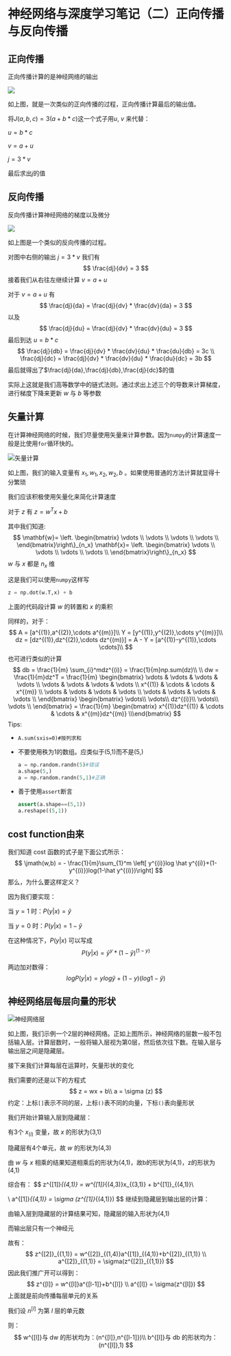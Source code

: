 # 神经网络与深度学习笔记（二）正向传播与反向传播

## 正向传播

正向传播计算的是神经网络的输出

![](https://gitee.com/mrcangye/MyPictureBed/raw/master/img/%E6%AD%A3%E5%90%91%E4%BC%A0%E6%92%AD.png)

如上图，就是一次类似的正向传播的过程，正向传播计算最后的输出值。

将$J(a,b,c) = 3(a + b * c)$这一个式子用$u$, $v$ 来代替：

$u = b * c$

$v = a + u$

$j = 3 * v$

最后求出$j$的值

## 反向传播

反向传播计算神经网络的梯度以及微分

![](https://gitee.com/mrcangye/MyPictureBed/raw/master/img/%E5%8F%8D%E5%90%91%E4%BC%A0%E6%92%AD.png)

如上图是一个类似的反向传播的过程。

对图中右侧的输出 $j = 3 * v$ 我们有
$$
\frac{dj}{dv} = 3
$$
接着我们从右往左继续计算 $v = a + u$

对于 $v = a + u$ 有
$$
\frac{dj}{da} = \frac{dj}{dv} * \frac{dv}{da} = 3
$$
以及
$$
\frac{dj}{du} = \frac{dj}{dv} * \frac{dv}{du} = 3
$$
最后到达 $u = b * c$ 
$$
\frac{dj}{db} = \frac{dj}{dv} * \frac{dv}{du} * \frac{du}{db} = 3c
\\
\frac{dj}{dc} = \frac{dj}{dv} * \frac{dv}{du} * \frac{du}{dc} = 3b
$$
最后就得出了$\frac{dj}{da},\frac{dj}{db},\frac{dj}{dc}$的值

实际上这就是我们高等数学中的链式法则。通过求出上述三个的导数来计算梯度，进行梯度下降来更新 $w$ 与 $b$ 等参数

## 矢量计算

在计算神经网络的时候，我们尽量使用矢量来计算参数。因为`numpy`的计算速度一般是比使用`for`循环快的。

![矢量计算](https://gitee.com/mrcangye/MyPictureBed/raw/master/img/%E7%9F%A2%E9%87%8F%E8%AE%A1%E7%AE%97.png)

如上图，我们的输入变量有 $x_1,w_1,x_2,w_2,b$ 。如果使用普通的方法计算就显得十分繁琐

我们应该积极使用矢量化来简化计算速度

对于 $z$ 有 $z = w^{T}x + b$

其中我们知道:
$$
\mathbf{w}=
\left.
\begin{bmatrix}
\vdots \\
\vdots \\
\vdots \\
\vdots \\
\end{bmatrix}\right\}_{n_x}
\mathbf{x}=
\left.
\begin{bmatrix}
\vdots \\
\vdots \\
\vdots \\
\vdots \\
\end{bmatrix}\right\}_{n_x}
$$
$w$ 与 $x$ 都是 $n_x$ 维

这是我们可以使用`numpy`这样写

```python
z = np.dot(w.T,x) + b
```

上面的代码段计算 $w$ 的转置和 $x$ 的乘积

同样的，对于：
$$
A = [a^{(1)},a^{(2)},\cdots a^{(m)}]\\
Y = [y^{(1)},y^{(2)},\cdots y^{(m)}]\\
dz = [dz^{(1)},dz^{(2)},\cdots dz^{(m)}] = A - Y = [a^{(1)}-y^{(1)},\cdots \cdots]\\
$$
也可进行类似的计算
$$
db = \frac{1}{m} \sum_{i}^mdz^{(i)} = \frac{1}{m}np.sum(dz)\\
\\
dw = \frac{1}{m}dz^T = \frac{1}{m} \begin{bmatrix}
\vdots  & \vdots & \vdots & \vdots \\
\vdots  & \vdots & \vdots & \vdots \\
x^{(1)} & \cdots & \cdots & x^{(m)} \\
\vdots  & \vdots & \vdots & \vdots \\
\vdots  & \vdots & \vdots & \vdots \\
\end{bmatrix} 
\begin{bmatrix}
\vdots\\
\vdots\\
dz^{(i)}\\
\vdots\\
\vdots \\
\end{bmatrix} = \frac{1}{m} \begin{bmatrix} x^{(1)}dz^{(1)} & \cdots & \cdots & x^{(m)}dz^{(m)} \\\end{bmatrix}
$$
Tips:

- `A.sum(sxis=0)#按列求和`

- 不要使用秩为1的数组。应类似于(5,1)而不是(5,)

  ```python
  a = np.random.randn(5)#错误
  a.shape(5,)
  a = np.random.randn(5,1)#正确
  ```

- 善于使用`assert`断言

  ```python
  assert(a.shape==(5,1))
  a.reshape((5,1))
  ```

  

## cost function由来

我们知道 cost 函数的式子是下面公式所示：
$$
\jmath(w,b) = - \frac{1}{m}\sum_{1}^m \left[ y^{(i)}log \hat y^{(i)}+(1-y^{(i)})log(1-\hat y^{(i)})\right]
$$
那么，为什么要这样定义？

因为我们要实现：

当 $y = 1$ 时：$P(y | x)=\hat y$

当 $y=0$ 时：$P(y|x)=1-\hat y$

在这种情况下，$P(y|x)$ 可以写成
$$
P(y | x) = \hat y ^{y} * ( 1 - \hat y )^{(1-y)}
$$


两边加对数得：
$$
logP(y|x) = ylog \hat y +(1-y)(log1-\hat y)
$$

## 神经网络层每层向量的形状



![神经网络层](https://gitee.com/mrcangye/MyPictureBed/raw/master/img/%E7%A5%9E%E7%BB%8F%E7%BD%91%E7%BB%9C%E5%B1%82.png)

如上图，我们示例一个2层的神经网络。正如上图所示，神经网络的层数一般不包括输入层。计算层数时，一般将输入层视为第0层，然后依次往下数。在输入层与输出层之间是隐藏层。

接下来我们计算每层在运算时，矢量形状的变化

我们需要的还是以下的方程式
$$
z = wx + b\\
a = \sigma (z)
$$
约定：上标`[]`表示不同的层，上标`()`表不同的向量，下标`()`表向量形状

我们开始计算输入层到隐藏层：

有3个 $x_{(i)}$ 变量，故 $x$ 的形状为(3,1)

隐藏层有4个单元，故 $w$ 的形状为(4,3)

由 $w$ 与 $x$ 相乘的结果知道相乘后的形状为(4,1)，故b的形状为(4,1)，z的形状为(4,1)

综合有：
$$
z^{[1]}_{(4,1)} = w^{[1]}_{(4,3)}x_{(3,1)} + b^{[1]}_{(4,1)}\\

\\
a^{[1]}_{(4,1)} = \sigma (z^{[1]}_{(4,1)})
$$
继续到隐藏层到输出层的计算：

由输入层到隐藏层的计算结果可知，隐藏层的输入形状为(4,1)

而输出层只有一个神经元

故有：
$$
z^{[2]}_{(1,1)} = w^{[2]}_{(1,4)}a^{[1]}_{(4,1)}+b^{[2]}_{(1,1)}
\\
a^{[2]}_{(1,1)} = \sigma(z^{[2]}_{(1,1)})
$$
因此我们推广开可以得到：
$$
z^{[l]} = w^{[l]}a^{[l-1]}+b^{[l]}
\\
a^{[l]} = \sigma(z^{[l]})
$$
上面就是前向传播每层单元的关系

我们设 $n^{[l]}$ 为第 $l$ 层的单元数

则：
$$
w^{[l]}与 dw 的形状均为：(n^{[l]},n^{[l-1]})\\
b^{[l]}与 db 的形状均为：(n^{[l]},1)
$$
